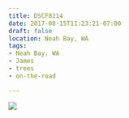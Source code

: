 ```yaml
---
title: DSCF8214
date: 2017-08-15T11:23:21-07:00
draft: false
location: Neah Bay, WA
tags:
- Neah Bay, WA
- James
- trees
- on-the-road

---
```

![](https://d17enza3bfujl8.cloudfront.net/DSCF8214.jpg)
